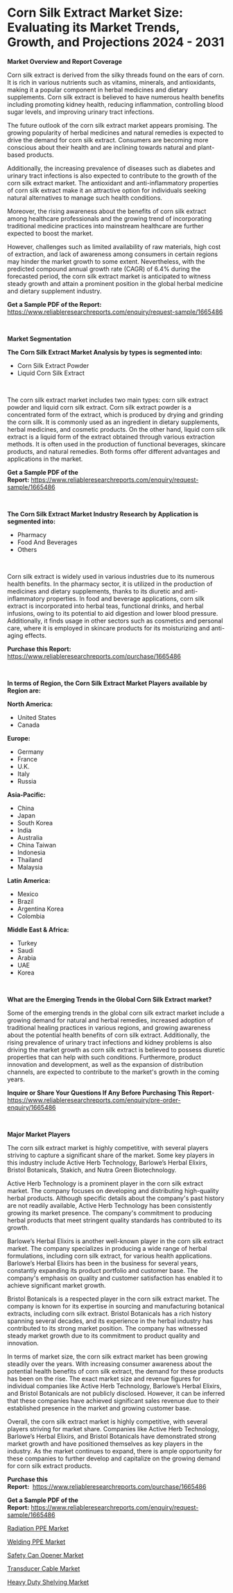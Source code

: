 <p><h1>Corn Silk Extract Market Size: Evaluating its Market Trends, Growth, and Projections 2024 - 2031</h1></p><p><strong>Market Overview and Report Coverage</strong></p>
<p><p>Corn silk extract is derived from the silky threads found on the ears of corn. It is rich in various nutrients such as vitamins, minerals, and antioxidants, making it a popular component in herbal medicines and dietary supplements. Corn silk extract is believed to have numerous health benefits including promoting kidney health, reducing inflammation, controlling blood sugar levels, and improving urinary tract infections.</p><p>The future outlook of the corn silk extract market appears promising. The growing popularity of herbal medicines and natural remedies is expected to drive the demand for corn silk extract. Consumers are becoming more conscious about their health and are inclining towards natural and plant-based products.</p><p>Additionally, the increasing prevalence of diseases such as diabetes and urinary tract infections is also expected to contribute to the growth of the corn silk extract market. The antioxidant and anti-inflammatory properties of corn silk extract make it an attractive option for individuals seeking natural alternatives to manage such health conditions.</p><p>Moreover, the rising awareness about the benefits of corn silk extract among healthcare professionals and the growing trend of incorporating traditional medicine practices into mainstream healthcare are further expected to boost the market.</p><p>However, challenges such as limited availability of raw materials, high cost of extraction, and lack of awareness among consumers in certain regions may hinder the market growth to some extent. Nevertheless, with the predicted compound annual growth rate (CAGR) of 6.4% during the forecasted period, the corn silk extract market is anticipated to witness steady growth and attain a prominent position in the global herbal medicine and dietary supplement industry.</p></p>
<p><strong>Get a Sample PDF of the Report:</strong> <a href="https://www.reliableresearchreports.com/enquiry/request-sample/1665486">https://www.reliableresearchreports.com/enquiry/request-sample/1665486</a></p>
<p>&nbsp;</p>
<p><strong>Market Segmentation</strong></p>
<p><strong>The Corn Silk Extract Market Analysis by types is segmented into:</strong></p>
<p><ul><li>Corn Silk Extract Powder</li><li>Liquid Corn Silk Extract</li></ul></p>
<p>&nbsp;</p>
<p><p>The corn silk extract market includes two main types: corn silk extract powder and liquid corn silk extract. Corn silk extract powder is a concentrated form of the extract, which is produced by drying and grinding the corn silk. It is commonly used as an ingredient in dietary supplements, herbal medicines, and cosmetic products. On the other hand, liquid corn silk extract is a liquid form of the extract obtained through various extraction methods. It is often used in the production of functional beverages, skincare products, and natural remedies. Both forms offer different advantages and applications in the market.</p></p>
<p><strong>Get a Sample PDF of the Report:</strong>&nbsp;<a href="https://www.reliableresearchreports.com/enquiry/request-sample/1665486">https://www.reliableresearchreports.com/enquiry/request-sample/1665486</a></p>
<p>&nbsp;</p>
<p><strong>The Corn Silk Extract Market Industry Research by Application is segmented into:</strong></p>
<p><ul><li>Pharmacy</li><li>Food And Beverages</li><li>Others</li></ul></p>
<p>&nbsp;</p>
<p><p>Corn silk extract is widely used in various industries due to its numerous health benefits. In the pharmacy sector, it is utilized in the production of medicines and dietary supplements, thanks to its diuretic and anti-inflammatory properties. In food and beverage applications, corn silk extract is incorporated into herbal teas, functional drinks, and herbal infusions, owing to its potential to aid digestion and lower blood pressure. Additionally, it finds usage in other sectors such as cosmetics and personal care, where it is employed in skincare products for its moisturizing and anti-aging effects.</p></p>
<p><strong>Purchase this Report:</strong>&nbsp; <a href="https://www.reliableresearchreports.com/purchase/1665486">https://www.reliableresearchreports.com/purchase/1665486</a></p>
<p>&nbsp;</p>
<p><strong>In terms of Region, the Corn Silk Extract Market Players available by Region are:</strong></p>
<p>
    <p> <strong> North America: </strong>
        <ul>
            <li>United States</li>
            <li>Canada</li>
        </ul>
        </p> 
    <p> <strong> Europe: </strong>
        <ul>
            <li>Germany</li>
            <li>France</li>
            <li>U.K.</li>
            <li>Italy</li>
            <li>Russia</li>
        </ul>
        </p> 
    <p> <strong> Asia-Pacific: </strong>
        <ul>
            <li>China</li>
            <li>Japan</li>
            <li>South Korea</li>
            <li>India</li>
            <li>Australia</li>
            <li>China Taiwan</li>
            <li>Indonesia</li>
            <li>Thailand</li>
            <li>Malaysia</li>
        </ul>
        </p> 
    <p> <strong> Latin America: </strong>
        <ul>
            <li>Mexico</li>
            <li>Brazil</li>
            <li>Argentina Korea</li>
            <li>Colombia</li>
        </ul>
        </p> 
    <p> <strong> Middle East & Africa: </strong>
        <ul>
            <li>Turkey</li>
            <li>Saudi</li>
            <li>Arabia</li>
            <li>UAE</li>
            <li>Korea</li>
        </ul>
    </p>
    </p>
<p>&nbsp;</p>
<p><strong>What are the Emerging Trends in the Global Corn Silk Extract market?</strong></p>
<p><p>Some of the emerging trends in the global corn silk extract market include a growing demand for natural and herbal remedies, increased adoption of traditional healing practices in various regions, and growing awareness about the potential health benefits of corn silk extract. Additionally, the rising prevalence of urinary tract infections and kidney problems is also driving the market growth as corn silk extract is believed to possess diuretic properties that can help with such conditions. Furthermore, product innovation and development, as well as the expansion of distribution channels, are expected to contribute to the market's growth in the coming years.</p></p>
<p><strong>Inquire or Share Your Questions If Any Before Purchasing This Report</strong>- <a href="https://www.reliableresearchreports.com/enquiry/pre-order-enquiry/1665486">https://www.reliableresearchreports.com/enquiry/pre-order-enquiry/1665486</a></p>
<p>&nbsp;</p>
<p><strong>Major Market Players</strong></p>
<p><p>The corn silk extract market is highly competitive, with several players striving to capture a significant share of the market. Some key players in this industry include Active Herb Technology, Barlowe’s Herbal Elixirs, Bristol Botanicals, Stakich, and Nutra Green Biotechnology. </p><p>Active Herb Technology is a prominent player in the corn silk extract market. The company focuses on developing and distributing high-quality herbal products. Although specific details about the company's past history are not readily available, Active Herb Technology has been consistently growing its market presence. The company's commitment to producing herbal products that meet stringent quality standards has contributed to its growth. </p><p>Barlowe’s Herbal Elixirs is another well-known player in the corn silk extract market. The company specializes in producing a wide range of herbal formulations, including corn silk extract, for various health applications. Barlowe’s Herbal Elixirs has been in the business for several years, constantly expanding its product portfolio and customer base. The company's emphasis on quality and customer satisfaction has enabled it to achieve significant market growth.</p><p>Bristol Botanicals is a respected player in the corn silk extract market. The company is known for its expertise in sourcing and manufacturing botanical extracts, including corn silk extract. Bristol Botanicals has a rich history spanning several decades, and its experience in the herbal industry has contributed to its strong market position. The company has witnessed steady market growth due to its commitment to product quality and innovation.</p><p>In terms of market size, the corn silk extract market has been growing steadily over the years. With increasing consumer awareness about the potential health benefits of corn silk extract, the demand for these products has been on the rise. The exact market size and revenue figures for individual companies like Active Herb Technology, Barlowe’s Herbal Elixirs, and Bristol Botanicals are not publicly disclosed. However, it can be inferred that these companies have achieved significant sales revenue due to their established presence in the market and growing customer base.</p><p>Overall, the corn silk extract market is highly competitive, with several players striving for market share. Companies like Active Herb Technology, Barlowe’s Herbal Elixirs, and Bristol Botanicals have demonstrated strong market growth and have positioned themselves as key players in the industry. As the market continues to expand, there is ample opportunity for these companies to further develop and capitalize on the growing demand for corn silk extract products.</p></p>
<p><strong>Purchase this Report:</strong>&nbsp;&nbsp;<a href="https://www.reliableresearchreports.com/purchase/1665486">https://www.reliableresearchreports.com/purchase/1665486</a></p>
<p></p>
<p><strong>Get a Sample PDF of the Report:</strong>&nbsp;<a href="https://www.reliableresearchreports.com/enquiry/request-sample/1665486">https://www.reliableresearchreports.com/enquiry/request-sample/1665486</a></p>
<p><p><a href="https://github.com/GroverBarry/Market-Research-Report-List-2/blob/main/radiation-ppe-market.md">Radiation PPE Market</a></p><p><a href="https://github.com/NorbertYates/Market-Research-Report-List-2/blob/main/welding-ppe-market.md">Welding PPE Market</a></p><p><a href="https://github.com/RichRobinson5/Market-Research-Report-List-2/blob/main/safety-can-opener-market.md">Safety Can Opener Market</a></p><p><a href="https://github.com/JameTravis/Market-Research-Report-List-2/blob/main/transducer-cable-market.md">Transducer Cable Market</a></p><p><a href="https://github.com/RoccoManning/Market-Research-Report-List-2/blob/main/heavy-duty-shelving-market.md">Heavy Duty Shelving Market</a></p></p>